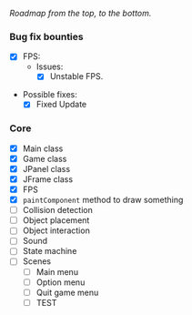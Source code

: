 _Roadmap from the top, to the bottom._
### Bug fix bounties
- [X] FPS:
    - Issues:
        - [x] Unstable FPS.
- Possible fixes:
    - [x] Fixed Update
### Core
- [x] Main class
- [x] Game class
- [x] JPanel class
- [x] JFrame class
- [x] FPS
- [x] `paintComponent` method to draw something
- [ ] Collision detection
- [ ] Object placement
- [ ] Object interaction
- [ ] Sound
- [ ] State machine
- [ ] Scenes
    - [ ] Main menu
    - [ ] Option menu
    - [ ] Quit game menu
    - [ ] TEST